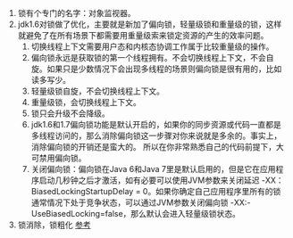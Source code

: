 1. 锁有个专门的名字：对象监视器。  
1. jdk1.6对锁做了优化，主要就是新加了偏向锁，轻量级锁和重量级的锁，这样就避免了在所有场景下都需要用重量级索来锁定资源的产生的效率问题。    
    1. 切换线程上下文需要用户态和内核态协调工作属于比较重量级的操作。   
    1. 偏向锁永远是获取锁的第一个线程拥有。不会切换线程上下文，不会自旋。如果只是少数情况下会出现多线程的场景则偏向锁是很有用的，比如读多写少。    
    1. 轻量级锁自旋，不会切换线程上下文。  
    1. 重量级锁，会切换线程上下文。   
    1. 锁只会升级不会降级。   
    1. jdk1.6和1.7偏向锁功能是默认开启的，如果你的同步资源或代码一直都是多线程访问的，那么消除偏向锁这一步骤对你来说就是多余的。事实上，消除偏向锁的开销还是蛮大的。
    所以在你非常熟悉自己的代码前提下，大可禁用偏向锁。   
    1. 关闭偏向锁：偏向锁在Java 6和Java 7里是默认启用的，但是它在应用程序启动几秒钟之后才激活，如有必要可以使用JVM参数来关闭延迟 
    -XX：BiasedLockingStartupDelay = 0。如果你确定自己应用程序里所有的锁通常情况下处于竞争状态，可以通过JVM参数关闭偏向锁
    -XX:-UseBiasedLocking=false，那么默认会进入轻量级锁状态。     
1. 锁消除，锁粗化 [参考](https://blog.csdn.net/chenssy/article/details/54883355)    


